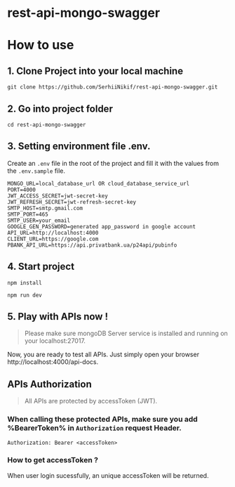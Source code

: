 # rest-api-mongo-swagger

# How to use

## 1. Clone Project into your local machine
```
git clone https://github.com/SerhiiNikif/rest-api-mongo-swagger.git
```

## 2. Go into project folder

```
cd rest-api-mongo-swagger
```

## 3. Setting environment file .env.
Create an `.env` file in the root of the project and fill it with the values ​​from the `.env.sample` file.

```
MONGO_URL=local_database_url OR cloud_database_service_url
PORT=4000
JWT_ACCESS_SECRET=jwt-secret-key
JWT_REFRESH_SECRET=jwt-refresh-secret-key
SMTP_HOST=smtp.gmail.com
SMTP_PORT=465
SMTP_USER=your_email
GOOGLE_GEN_PASSWORD=generated app_password in google account
API_URL=http://localhost:4000
CLIENT_URL=https://google.com
PBANK_API_URL=https://api.privatbank.ua/p24api/pubinfo
```

## 4. Start project

```
npm install
```

```
npm run dev
```

## 5. Play with APIs now !
> Please make sure mongoDB Server service is installed and running on your localhost:27017.

Now, you are ready to test all APIs.
Just simply open your browser http://localhost:4000/api-docs.

## APIs Authorization

> All APIs are protected by accessToken (JWT).

### When calling these protected APIs, make sure you add %BearerToken% in `Authorization` request Header.

```
Authorization: Bearer <accessToken>
```

### How to get accessToken ?

When user login sucessfully, an unique accessToken will be returned.
